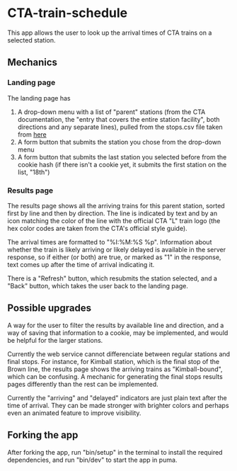 # CTA-train-schedule

This app allows the user to look up the arrival times of CTA trains on a selected station. 

## Mechanics
### Landing page
The landing page has 
1. A drop-down menu with a list of "parent" stations (from the CTA documentation, the "entry that covers the entire station facility", both directions and any separate lines), pulled from the stops.csv file taken from [here](https://www.transitchicago.com/downloads/sch_data/)
2. A form button that submits the station you chose from the drop-down menu
3. A form button that submits the last station you selected before from the cookie hash (if there isn't a cookie yet, it submits the first station on the list, "18th")
### Results page
The results page shows all the arriving trains for this parent station, sorted first by line and then by direction. The line is indicated by text and by an icon matching the color of the line with the official CTA "L" train logo (the hex color codes are taken from the CTA's official style guide).

The arrival times are formatted to "%I:%M:%S %p". Information about whether the train is likely arriving or likely delayed is available in the server response, so if either (or both) are true, or marked as "1" in the response, text comes up after the time of arrival indicating it.

There is a "Refresh" button, which resubmits the station selected, and a "Back" button, which takes the user back to the landing page.
## Possible upgrades
A way for the user to filter the results by available line and direction, and a way of saving that information to a cookie, may be implemented, and would be helpful for the larger stations.

Currently the web service cannot differenciate between regular stations and final stops. For instance, for Kimball station, which is the final stop of the Brown line, the results page shows the arriving trains as "Kimball-bound", which can be confusing. A mechanic for generating the final stops results pages differently than the rest can be implemented.

Currently the "arriving" and "delayed" indicators are just plain text after the time of arrival. They can be made stronger with brighter colors and perhaps even an animated feature to improve visibility.
## Forking the app
After forking the app, run "bin/setup" in the terminal to install the required dependencies, and run "bin/dev" to start the app in puma.
